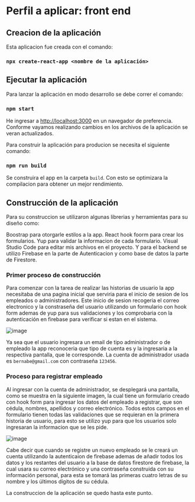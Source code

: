 # Perfil a aplicar: front end

## Creacion de la aplicación

Esta aplicacion fue creada con el comando:

### `npx create-react-app <nombre de la aplicación>`

## Ejecutar la aplicación

Para lanzar la aplicación en modo desarrollo se debe correr el comando:

### `npm start`

He ingresar a [http://localhost:3000](http://localhost:3000) en un navegador de preferencia. Conforme vayamos realizando cambios en los archivos de la aplicación se veran actualizados.

Para construir la aplicación para producion se necesita el siguiente comando:

### `npm run build`

Se construira el app en la carpeta `build`. Con esto se optimizara la compilacion para obtener un mejor rendimiento.

## Construcción de la aplicación

Para su construccion se utilizaron algunas librerias y herramientas para su diseño como: 

Boostrap para otorgarle estilos a la app.
React hook foorm para crear los formularios.
Yup para validar la informacion de cada formulario.
Visual Studio Code para editar mis archivos en el proyecto.
Y para el backend se utilizo Firebase en la parte de Autenticacion y como base de datos la parte de Firestore.
 
### Primer proceso de construcción

Para comenzar con la tarea de realizar las historias de usuario la app necesitaba de una pagina inicial que serviria para el inicio de sesion de los empleados o administradores. Este inicio de sesion recogeria el correo electronico y la constraseña del usuario utilizando un formulario con hook form ademas de yup para sus validaciones y los comprobaria con la autenticación en firebase para verificar si estan en el sistema. 

![image](https://user-images.githubusercontent.com/58036212/182850024-ce5912b9-c816-4516-9691-b4c3c89c8991.png)

Ya sea que el usuario ingresara un email de tipo administrador o de empleado la app reconoceria que tipo de cuenta es y la ingresaria a la respectiva pantalla, que le corresponde. La cuenta de administrador usada es `bernabe@gmail.com` con contraseña `123456`.

### Proceso para registrar empleado

Al ingresar con la cuenta de administrador, se desplegará una pantalla, como se muestra en la siguiente imagen, la cual tiene un formulario creado con hook form para ingresar los datos del empleado a registrar, que son cédula, nombres, apellidos y correo electrónico. Todos estos campos en el formulario tienen todas las validaciones que se requieran en la primera historia de usuario, para esto se utilizo yup para que los usuarios solo ingresaran la informacion que se les pide. 

![image](https://user-images.githubusercontent.com/58036212/182851684-09ff2733-ab27-4252-9b98-7a0a002549ba.png)

Cabe decir que cuando se registre un nuevo empleado se le creará un cuenta utilizando la autenticaion de firebase ademas de añadir todos los datos y los restantes del usuario a la base de datos firestore de firebase, la cual usara su correo electrónico y una contraseña construida con su información personal, para esta se tomará las primeras cuatro letras de su nombre y los últimos dígitos de su cédula.

La construccion de la aplicación se quedo hasta este punto.


